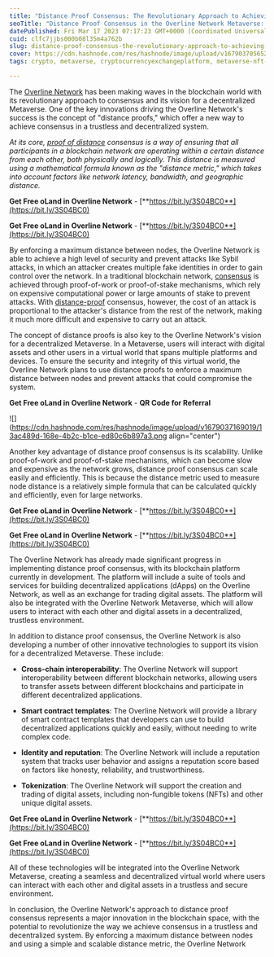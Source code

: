 ```yaml
---
title: "Distance Proof Consensus: The Revolutionary Approach to Achieving Decentralized Consensus in the Overline Network"
seoTitle: "Distance Proof Consensus in the Overline Network Metaverse: Benefits a"
datePublished: Fri Mar 17 2023 07:17:23 GMT+0000 (Coordinated Universal Time)
cuid: clfc7jjbs000b08l35m4a762b
slug: distance-proof-consensus-the-revolutionary-approach-to-achieving-decentralized-consensus-in-the-overline-network
cover: https://cdn.hashnode.com/res/hashnode/image/upload/v1679037056524/105d5897-c239-4f95-a8e9-521edcc21ed7.png
tags: crypto, metaverse, cryptocurrencyexchangeplatform, metaverse-nft-virtual-land, metaverse-development-company

---
```


The [Overline Network](https://bit.ly/3S04BC0) has been making waves in the blockchain world with its revolutionary approach to consensus and its vision for a decentralized Metaverse. One of the key innovations driving the Overline Network's success is the concept of "distance proofs," which offer a new way to achieve consensus in a trustless and decentralized system.

*At its core,* [*proof of distance*](https://bit.ly/3S04BC0) *consensus is a way of ensuring that all participants in a blockchain network are operating within a certain distance from each other, both physically and logically. This distance is measured using a mathematical formula known as the "distance metric," which takes into account factors like network latency, bandwidth, and geographic distance.*

**Get Free oLand in Overline Network** - [**https://bit.ly/3S04BC0**](https://bit.ly/3S04BC0)

**Get Free oLand in Overline Network** - [**https://bit.ly/3S04BC0**](https://bit.ly/3S04BC0)

By enforcing a maximum distance between nodes, the Overline Network is able to achieve a high level of security and prevent attacks like Sybil attacks, in which an attacker creates multiple fake identities in order to gain control over the network. In a traditional blockchain network, [consensus](https://bit.ly/3S04BC0) is achieved through proof-of-work or proof-of-stake mechanisms, which rely on expensive computational power or large amounts of stake to prevent attacks. With [distance-proof](https://bit.ly/3S04BC0) consensus, however, the cost of an attack is proportional to the attacker's distance from the rest of the network, making it much more difficult and expensive to carry out an attack.

The concept of distance proofs is also key to the Overline Network's vision for a decentralized Metaverse. In a Metaverse, users will interact with digital assets and other users in a virtual world that spans multiple platforms and devices. To ensure the security and integrity of this virtual world, the Overline Network plans to use distance proofs to enforce a maximum distance between nodes and prevent attacks that could compromise the system.

**Get Free oLand in Overline Network** - **QR Code for Referral**

![](https://cdn.hashnode.com/res/hashnode/image/upload/v1679037169019/13ac489d-168e-4b2c-b1ce-ed80c6b897a3.png align="center")

Another key advantage of distance proof consensus is its scalability. Unlike proof-of-work and proof-of-stake mechanisms, which can become slow and expensive as the network grows, distance proof consensus can scale easily and efficiently. This is because the distance metric used to measure node distance is a relatively simple formula that can be calculated quickly and efficiently, even for large networks.

**Get Free oLand in Overline Network** - [**https://bit.ly/3S04BC0**](https://bit.ly/3S04BC0)

**Get Free oLand in Overline Network** - [**https://bit.ly/3S04BC0**](https://bit.ly/3S04BC0)

The Overline Network has already made significant progress in implementing distance proof consensus, with its blockchain platform currently in development. The platform will include a suite of tools and services for building decentralized applications (dApps) on the Overline Network, as well as an exchange for trading digital assets. The platform will also be integrated with the Overline Network Metaverse, which will allow users to interact with each other and digital assets in a decentralized, trustless environment.

In addition to distance proof consensus, the Overline Network is also developing a number of other innovative technologies to support its vision for a decentralized Metaverse. These include:

* **Cross-chain interoperability**: The Overline Network will support interoperability between different blockchain networks, allowing users to transfer assets between different blockchains and participate in different decentralized applications.
    
* **Smart contract templates**: The Overline Network will provide a library of smart contract templates that developers can use to build decentralized applications quickly and easily, without needing to write complex code.
    
* **Identity and reputation**: The Overline Network will include a reputation system that tracks user behavior and assigns a reputation score based on factors like honesty, reliability, and trustworthiness.
    
* **Tokenization**: The Overline Network will support the creation and trading of digital assets, including non-fungible tokens (NFTs) and other unique digital assets.
    

**Get Free oLand in Overline Network** - [**https://bit.ly/3S04BC0**](https://bit.ly/3S04BC0)

**Get Free oLand in Overline Network** - [**https://bit.ly/3S04BC0**](https://bit.ly/3S04BC0)

All of these technologies will be integrated into the Overline Network Metaverse, creating a seamless and decentralized virtual world where users can interact with each other and digital assets in a trustless and secure environment.

In conclusion, the Overline Network's approach to distance proof consensus represents a major innovation in the blockchain space, with the potential to revolutionize the way we achieve consensus in a trustless and decentralized system. By enforcing a maximum distance between nodes and using a simple and scalable distance metric, the Overline Network